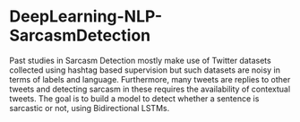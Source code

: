 # DeepLearning-NLP-SarcasmDetection
Past studies in Sarcasm Detection mostly make use of Twitter datasets collected using hashtag based supervision but such datasets are noisy in terms of labels and language. Furthermore, many tweets are replies to other tweets and detecting sarcasm in these requires the availability of contextual tweets.  The goal is to build a model to detect whether a sentence is sarcastic or not, using Bidirectional LSTMs.
